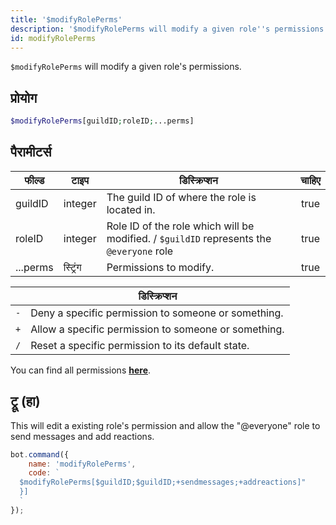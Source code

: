 ```yaml
---
title: '$modifyRolePerms'
description: '$modifyRolePerms will modify a given role''s permissions.'
id: modifyRolePerms
---
```


`$modifyRolePerms` will modify a given role's permissions.

## प्रोयोग

```php
$modifyRolePerms[guildID;roleID;...perms]
```

## पैरामीटर्स

| फील्ड    | टाइप     | डिस्क्रिप्शन                                                                             | चाहिए |
| -------- | -------- | ---------------------------------------------------------------------------------------- |:-----:|
| guildID  | integer  | The guild ID of where the role is located in.                                            | true  |
| roleID   | integer  | Role ID of the role which will be modified. / `$guildID` represents the `@everyone` role | true  |
| ...perms | स्ट्रिंग | Permissions to modify.                                                                   | true  |

|     | डिस्क्रिप्शन                                         |
| --- | ---------------------------------------------------- |
| `-` | Deny a specific permission to someone or something.  |
| `+` | Allow a specific permission to someone or something. |
| `/` | Reset a specific permission to its default state.    |

You can find all permissions __[here](../../guides/client/2permissionsintents.md)__.

## ट्रू (हा)

This will edit a existing role's permission and allow the "@everyone" role to send messages and add reactions.

```javascript
bot.command({
    name: 'modifyRolePerms',
    code: `
  $modifyRolePerms[$guildID;$guildID;+sendmessages;+addreactions]"
  }]
  `
});
```